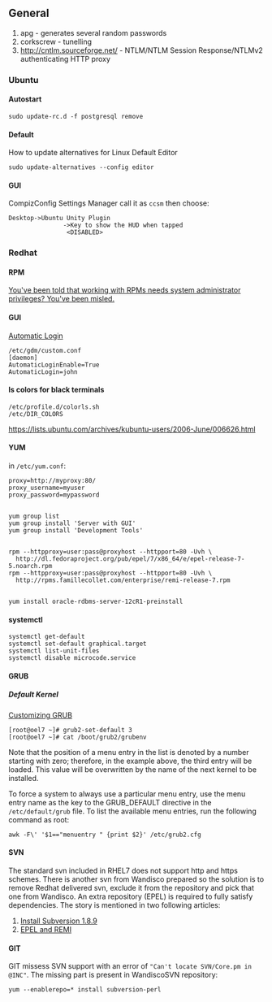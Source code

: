 
## General
1. apg - generates several random passwords
2. corkscrew - tunelling
3. http://cntlm.sourceforge.net/ - NTLM/NTLM Session Response/NTLMv2 authenticating HTTP proxy

### Ubuntu
#### Autostart
`sudo update-rc.d -f postgresql remove`

#### Default
How to update alternatives for Linux Default Editor

`sudo update-alternatives --config editor`


#### GUI

CompizConfig Settings Manager call it as `ccsm` then choose:
```
Desktop->Ubuntu Unity Plugin
               ->Key to show the HUD when tapped
                <DISABLED>
```

### Redhat

#### RPM

[You've been told that working with RPMs needs system administrator privileges? You've been misled.](http://www.nordugrid.org/documents/rpm_for_everybody.html)

#### GUI

[Automatic Login](https://access.redhat.com/documentation/en-US/Red_Hat_Enterprise_Linux/7/html/Desktop_Migration_and_Administration_Guide/user-sessions.html#configuring-automatic-login)

    /etc/gdm/custom.conf
    [daemon]
    AutomaticLoginEnable=True
    AutomaticLogin=john

#### ls colors for black terminals

    /etc/profile.d/colorls.sh
    /etc/DIR_COLORS

https://lists.ubuntu.com/archives/kubuntu-users/2006-June/006626.html

#### YUM

in `/etc/yum.conf`:

    proxy=http://myproxy:80/
    proxy_username=myuser
    proxy_password=mypassword


    yum group list
    yum group install 'Server with GUI'
    yum group install 'Development Tools'


    rpm --httpproxy=user:pass@proxyhost --httpport=80 -Uvh \
      http://dl.fedoraproject.org/pub/epel/7/x86_64/e/epel-release-7-5.noarch.rpm
    rpm --httpproxy=user:pass@proxyhost --httpport=80 -Uvh \  
      http://rpms.famillecollet.com/enterprise/remi-release-7.rpm


    yum install oracle-rdbms-server-12cR1-preinstall

#### systemctl

    systemctl get-default
    systemctl set-default graphical.target
    systemctl list-unit-files
    systemctl disable microcode.service


#### GRUB

##### Default Kernel

[Customizing GRUB](https://access.redhat.com/documentation/en-US/Red_Hat_Enterprise_Linux/7/html/System_Administrators_Guide/sec-Customizing_GRUB_2_Menu.html)

    [root@oel7 ~]# grub2-set-default 3
    [root@oel7 ~]# cat /boot/grub2/grubenv 
    
Note that the position of a menu entry in the list is denoted by a number starting with zero; therefore, in the example above, the third entry will be loaded. This value will be overwritten by the name of the next kernel to be installed. 

To force a system to always use a particular menu entry, use the menu entry name as the key to the GRUB_DEFAULT directive in the `/etc/default/grub` file. To list the available menu entries, run the following command as root:

    awk -F\' '$1=="menuentry " {print $2}' /etc/grub2.cfg
    
  
#### SVN
The standard svn included in RHEL7 does not support http and https schemes.
There is another svn from Wandisco prepared so the solution is to remove
Redhat delivered svn, exclude it from the repository and pick that one from Wandisco.
An extra repository (EPEL) is required to fully satisfy dependencies.
The story is mentioned in two following articles:

1. [Install Subversion 1.8.9](http://tecadmin.net/install-subversion-1-8-on-centos-rhel/)
2. [EPEL and REMI](http://tecadmin.net/install-epel-and-remi-repository-on-centos-and-redhat/)

#### GIT 
GIT missess SVN support with an error of `"Can't locate SVN/Core.pm in @INC"`. The missing
part is present in WandiscoSVN repository:

    yum --enablerepo=* install subversion-perl
